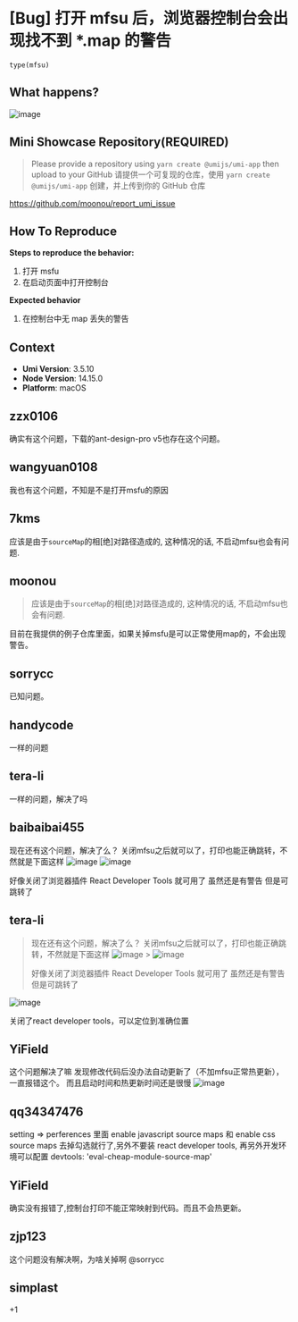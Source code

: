 # [Bug] 打开 mfsu 后，浏览器控制台会出现找不到 \*.map 的警告

`type(mfsu)`

<!--
⚠️ ⚠️ ⚠️ 注意：讨论和提问请到讨论区（https://github.com/umijs/umi/discussions），否则会被直接关掉。 ⚠️ ⚠️ ⚠️
-->
<!--
感谢您向我们反馈问题，为了高效的解决问题，我们期望你能提供以下信息：
-->

## What happens?

<!-- A clear and concise description of what the bug is. -->
<!-- 清晰的描述下遇到的问题。-->

![image](https://user-images.githubusercontent.com/6938877/125734921-3082f506-4695-445d-929d-e4ca0412c269.png)

## Mini Showcase Repository(REQUIRED)

> Please provide a repository using `yarn create @umijs/umi-app` then upload to your GitHub 请提供一个可复现的仓库，使用 `yarn create @umijs/umi-app` 创建，并上传到你的 GitHub 仓库

<!-- 为节约大家的时间，无复现步骤的 ISSUE 会被关闭，提供之后再 REOPEN -->
<!-- https://github.com/YOUR_REPOSITORY_URL -->

https://github.com/moonou/report_umi_issue

## How To Reproduce

**Steps to reproduce the behavior:**

1. 打开 msfu
2. 在启动页面中打开控制台

**Expected behavior**

1. 在控制台中无 map 丢失的警告

## Context

- **Umi Version**: 3.5.10
- **Node Version**: 14.15.0
- **Platform**: macOS

## zzx0106

确实有这个问题，下载的ant-design-pro v5也存在这个问题。

## wangyuan0108

我也有这个问题，不知是不是打开msfu的原因

## 7kms

应该是由于`sourceMap`的相[绝]对路径造成的, 这种情况的话, 不启动mfsu也会有问题.

## moonou

> 应该是由于`sourceMap`的相[绝]对路径造成的, 这种情况的话, 不启动mfsu也会有问题.

目前在我提供的例子仓库里面，如果关掉msfu是可以正常使用map的，不会出现警告。

## sorrycc

已知问题。

## handycode

一样的问题

## tera-li

一样的问题，解决了吗

## baibaibai455

现在还有这个问题，解决了么？ 关闭mfsu之后就可以了，打印也能正确跳转，不然就是下面这样
![image](https://user-images.githubusercontent.com/47173675/132938703-757a6892-993e-418e-83e4-d5445b5d667d.png)
![image](https://user-images.githubusercontent.com/47173675/132938710-90d1d141-0b46-49f7-9ee2-62524494cd23.png)

好像关闭了浏览器插件 React Developer Tools
就可用了
虽然还是有警告
但是可跳转了

## tera-li

> 现在还有这个问题，解决了么？ 关闭mfsu之后就可以了，打印也能正确跳转，不然就是下面这样
> ![image](https://user-images.githubusercontent.com/47173675/132938703-757a6892-993e-418e-83e4-d5445b5d667d.png) > ![image](https://user-images.githubusercontent.com/47173675/132938710-90d1d141-0b46-49f7-9ee2-62524494cd23.png)
>
> 好像关闭了浏览器插件 React Developer Tools
> 就可用了
> 虽然还是有警告
> 但是可跳转了

![image](https://user-images.githubusercontent.com/59697381/133562422-da16c17c-4709-4321-b9f3-05dfd83f4bdc.png)

关闭了react developer tools，可以定位到准确位置

## YiField

这个问题解决了嘛 发现修改代码后没办法自动更新了（不加mfsu正常热更新），一直报错这个。
而且启动时间和热更新时间还是很慢
![image](https://user-images.githubusercontent.com/29118425/220301160-b6174bde-75ad-4112-8931-a0418c75d97e.png)

## qq34347476

setting => perferences 里面 enable javascript source maps 和 enable css source maps 去掉勾选就行了,另外不要装 react developer tools, 再另外开发环境可以配置 devtools: 'eval-cheap-module-source-map'

## YiField

确实没有报错了,控制台打印不能正常映射到代码。而且不会热更新。

## zjp123

这个问题没有解决啊，为啥关掉啊 @sorrycc

## simplast

+1
